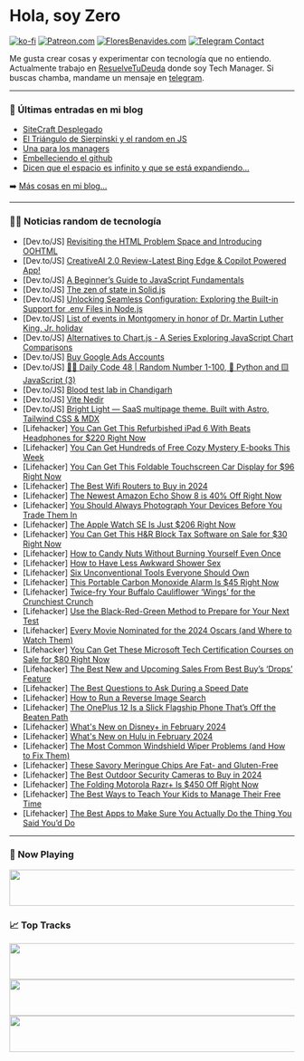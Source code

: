 # Hola, soy Zero

[![ko-fi](https://ko-fi.com/img/githubbutton_sm.svg)](https://ko-fi.com/J3J4N0LUK)
[![Patreon.com](https://img.shields.io/endpoint.svg?url=https%3A%2F%2Fshieldsio-patreon.vercel.app%2Fapi%3Fusername%3Dzerodragon%26type%3Dpatrons&style=for-the-badge)](https://patreon.com/zerodragon)
[![FloresBenavides.com](https://img.shields.io/website?down_message=oops&label=MiBlog&style=for-the-badge&up_message=online&url=https%3A%2F%2Ffloresbenavides.com)](https://floresbenavides.com)
[![Telegram Contact](https://img.shields.io/badge/escr%C3%ADbeme-ZeroDragon-%2326A5E4?style=for-the-badge&logo=telegram)](https://t.me/zerodragon)

Me gusta crear cosas y experimentar con tecnología que no entiendo.
Actualmente trabajo en [ResuelveTuDeuda](http://github.com/resuelve) donde soy Tech Manager.
Si buscas chamba, mandame un mensaje en [telegram](https://t.me/zerodragon).

---

### 📕 Últimas entradas en mi blog
<!-- BLOG-POST-LIST:START -->
- [SiteCraft Desplegado](https://floresbenavides.com/sitecraft-desplegado/)
- [El Triángulo de Sierpinski y el random en JS](https://floresbenavides.com/el-triangulo-de-sierpinski-y-el-random-en-js/)
- [Una para los managers](https://floresbenavides.com/una-para-los-managers/)
- [Embelleciendo el github](https://floresbenavides.com/embelleciendo-el-github/)
- [Dicen que el espacio es infinito y que se está expandiendo…](https://floresbenavides.com/dicen-que-el-espacio-es-infinito-y-que-se-esta-expandiendo/)
<!-- BLOG-POST-LIST:END -->

➡️ [Más cosas en mi blog...](https://floresbenavides.com)

---

### 👨‍💻 Noticias random de tecnología
<!-- TECH-POSTS:START -->
- [Dev.to/JS] [Revisiting the HTML Problem Space and Introducing OOHTML](https://dev.to/oxharris/revisiting-the-html-problem-space-and-introducing-oohtml-3oh5)
- [Dev.to/JS] [CreativeAI 2.0 Review-Latest Bing Edge &amp; Copilot Powered App!](https://dev.to/arifhossain204/creativeai-20-review-latest-bing-edge-copilot-powered-app-255p)
- [Dev.to/JS] [A Beginner’s Guide to JavaScript Fundamentals](https://dev.to/sikirumomodu/a-beginners-guide-to-javascript-fundamentals-2gmh)
- [Dev.to/JS] [The zen of state in Solid.js](https://dev.to/lexlohr/the-zen-of-state-in-solidjs-22lj)
- [Dev.to/JS] [Unlocking Seamless Configuration: Exploring the Built-in Support for .env Files in Node.js](https://dev.to/tariqali/unlocking-seamless-configuration-exploring-the-built-in-support-for-env-files-in-nodejs-552i)
- [Dev.to/JS] [List of events in Montgomery in honor of Dr. Martin Luther King, Jr. holiday](https://dev.to/dabraz01816/list-of-events-in-montgomery-in-honor-of-dr-martin-luther-king-jr-holiday-14jc)
- [Dev.to/JS] [Alternatives to Chart.js - A Series Exploring JavaScript Chart Comparisons](https://dev.to/andyb1979/alternatives-to-chartjs-a-series-exploring-javascript-chart-comparisons-4cb0)
- [Dev.to/JS] [Buy Google Ads Accounts](https://dev.to/smmproducts/buy-google-ads-accounts-2k7d)
- [Dev.to/JS] [👨‍💻 Daily Code 48 | Random Number 1-100, 🐍 Python and 🟨 JavaScript &lpar;3&rpar;](https://dev.to/gregor_schafroth/daily-code-48-random-number-1-100-python-and-javascript-3-2oik)
- [Dev.to/JS] [Blood test lab in Chandigarh](https://dev.to/diagnostic81789/blood-test-lab-in-chandigarh-534e)
- [Dev.to/JS] [Vite Nedir](https://dev.to/basitkod/vite-nedir-5dbb)
- [Dev.to/JS] [Bright Light — SaaS multipage theme. Built with Astro, Tailwind CSS &amp; MDX](https://dev.to/lexingtonthemes/bright-light-saas-multipage-theme-built-with-astro-tailwind-css-mdx-de7)
- [Lifehacker] [You Can Get This Refurbished iPad 6 With Beats Headphones for $220 Right Now](https://lifehacker.com/tech/ipad-6-beats-headphones-sale)
- [Lifehacker] [You Can Get Hundreds of Free Cozy Mystery E-books This Week](https://lifehacker.com/entertainment/free-mystery-e-books-kindle)
- [Lifehacker] [You Can Get This Foldable Touchscreen Car Display for $96 Right Now](https://lifehacker.com/travel/foldable-touchscreen-car-display-sale)
- [Lifehacker] [The Best Wifi Routers to Buy in 2024](https://lifehacker.com/tech/best-wifi-routers)
- [Lifehacker] [The Newest Amazon Echo Show 8 is 40% Off Right Now](https://lifehacker.com/tech/best-echo-show-8-deal)
- [Lifehacker] [You Should Always Photograph Your Devices Before You Trade Them In](https://lifehacker.com/tech/photograph-devices-before-you-trade-them-in)
- [Lifehacker] [The Apple Watch SE Is Just $206 Right Now](https://lifehacker.com/tech/best-apple-watch-se-deal)
- [Lifehacker] [You Can Get This H&amp;R Block Tax Software on Sale for $30 Right Now](https://lifehacker.com/money/hr-block-tax-software-sale)
- [Lifehacker] [How to Candy Nuts Without Burning Yourself Even Once](https://lifehacker.com/how-to-candy-nuts-without-burning-yourself-even-once-1849744499)
- [Lifehacker] [How to Have Less Awkward Shower Sex](https://lifehacker.com/relationships/how-to-have-less-awkward-shower-sex)
- [Lifehacker] [Six Unconventional Tools Everyone Should Own](https://lifehacker.com/home/unconventional-tools-worth-owning)
- [Lifehacker] [This Portable Carbon Monoxide Alarm Is $45 Right Now](https://lifehacker.com/home/portable-carbon-monoxide-alarm-sale)
- [Lifehacker] [Twice-fry Your Buffalo Cauliflower ‘Wings’ for the Crunchiest Crunch](https://lifehacker.com/food-drink/best-twice-fried-buffalo-cauliflower-wings-recipe)
- [Lifehacker] [Use the Black-Red-Green Method to Prepare for Your Next Test](https://lifehacker.com/family/black-red-green-method-to-study)
- [Lifehacker] [Every Movie Nominated for the 2024 Oscars &lpar;and Where to Watch Them&rpar;](https://lifehacker.com/entertainment/where-to-stream-2024-oscar-nominees)
- [Lifehacker] [You Can Get These Microsoft Tech Certification Courses on Sale for $80 Right Now](https://lifehacker.com/work/microsoft-certification-training-bundle-sale)
- [Lifehacker] [The Best New and Upcoming Sales From Best Buy’s ‘Drops’ Feature](https://lifehacker.com/tech/best-buy-drops)
- [Lifehacker] [The Best Questions to Ask During a Speed Date](https://lifehacker.com/relationships/best-speed-dating-questions)
- [Lifehacker] [How to Run a Reverse Image Search](https://lifehacker.com/tech/how-to-run-a-reverse-image-search)
- [Lifehacker] [The OnePlus 12 Is a Slick Flagship Phone That’s Off the Beaten Path](https://lifehacker.com/tech/oneplus-12-review-a-slick-flagship-phone-thats-off-the-beaten-path)
- [Lifehacker] [What&#39;s New on Disney+ in February 2024](https://lifehacker.com/entertainment/whats-new-on-disney-in-february-2024)
- [Lifehacker] [What&#39;s New on Hulu in February 2024](https://lifehacker.com/entertainment/whats-new-on-hulu-in-february-2024)
- [Lifehacker] [The Most Common Windshield Wiper Problems &lpar;and How to Fix Them&rpar;](https://lifehacker.com/travel/most-common-windshield-wiper-problems-and-how-to-fix)
- [Lifehacker] [These Savory Meringue Chips Are Fat- and Gluten-Free](https://lifehacker.com/food-drink/savory-meringue-chips-recipe)
- [Lifehacker] [The Best Outdoor Security Cameras to Buy in 2024](https://lifehacker.com/tech/best-outdoor-security-cameras-you-can-buy-in-2024)
- [Lifehacker] [The Folding Motorola Razr+ Is $450 Off Right Now](https://lifehacker.com/tech/unlocked-motorola-razr-is-450-dollars-off-right-now)
- [Lifehacker] [The Best Ways to Teach Your Kids to Manage Their Free Time](https://lifehacker.com/family/teach-kids-to-manage-free-time)
- [Lifehacker] [The Best Apps to Make Sure You Actually Do the Thing You Said You’d Do](https://lifehacker.com/work/the-best-apps-for-staying-accountable-to-your-goals)<!-- TECH-POSTS:END -->

---

### 🎵 Now Playing
<a href="https://spotify-now-playing-dun.vercel.app/now-playing?open"><img src="https://spotify-now-playing-dun.vercel.app/now-playing" width="540" height="64"></a>

### 📈 Top Tracks
<a href="https://spotify-now-playing-dun.vercel.app/top-tracks?i=1&open"><img src="https://spotify-now-playing-dun.vercel.app/top-tracks?i=1" width="540" height="64"></a>
<a href="https://spotify-now-playing-dun.vercel.app/top-tracks?i=2&open"><img src="https://spotify-now-playing-dun.vercel.app/top-tracks?i=2" width="540" height="64"></a>
<a href="https://spotify-now-playing-dun.vercel.app/top-tracks?i=3&open"><img src="https://spotify-now-playing-dun.vercel.app/top-tracks?i=3" width="540" height="64"></a>
